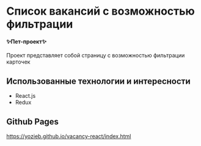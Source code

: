 # Список вакансий с возможностью фильтрации

#### ✨Пет-проект✨

Проект представляет собой страницу с возможностью фильтрации карточек

## Использованные технологии и интересности

- React.js
- Redux

## Github Pages

https://yozieb.github.io/vacancy-react/index.html
